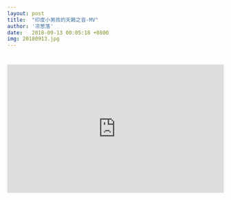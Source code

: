 ```yaml
---
layout: post
title:  "印度小男孩的天籁之音-MV"
author: '凉葱落'
date:   2018-09-13 00:05:18 +0800
img: 20180913.jpg
---
```

<h5 style="color:#999; font-size:12px;font-weight:300"></h5>
<br>
<iframe frameborder="0" width="100%" style="min-height:300px; width:100%; border:none;" src="https://v.qq.com/txp/iframe/player.html?vid=r07835g9xv9" allowFullScreen="true" autoplay="true"></iframe>

